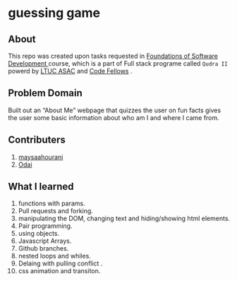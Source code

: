 # guessing game

## About 
This repo was created upon tasks requested in [ Foundations of Software Development ](https://asac.ltuc.com/courses/code-201-foundations-of-software-development/) course, which is a part of Full stack programe called `Qudra II` powerd by [LTUC ASAC](https://asac.ltuc.com/) and [Code Fellows](https://www.codefellows.org/) .


## Problem Domain

Built out an “About Me” webpage that quizzes the user on fun facts gives the user some basic information about who am I and where I came from. 


## Contributers 

1. [maysaahourani](https://github.com/maysaahourani)
2. [Odai](https://github.com/odai1990)

## What I learned 

1. functions with params.
1. Pull requests and forking.
1. manipulating the DOM, changing text and hiding/showing html elements.
1. Pair programming.
1. using objects.
1. Javascript Arrays.
1. Github branches.
1. nested loops and whiles.
1. Delaing with pulling conflict .
1. css animation and transiton.
